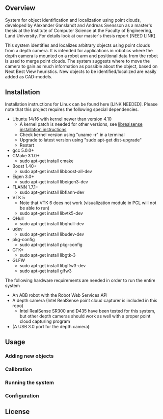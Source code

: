 ## Overview
System for object identification and localization using point clouds, developed by Alexander Ganslandt and Andreas Svensson as a master's thesis at the Institute of Computer Science at the Faculty of Engineering, Lund University. For details look at our master's thesis report [NEED LINK]. 

This system identifies and localizes arbitrary objects using point clouds from a depth camera. It is intended for applications in robotics where the depth camera is mounted on a robot arm and positional data from the robot is used to merge point clouds. The system suggests where to move the camera to gain as much information as possible about the object, based on Next Best View heuristics. New objects to be identified/localized are easily added as CAD-models.

## Installation
Installation instructions for Linux can be found here [LINK NEEDED]. Please note that this project requires the following special dependencies. 
* Ubuntu 14/16 with kernel newer than version 4.10
	* A kernel patch is needed for other versions, see [librealsense installation instructions](https://github.com/IntelRealSense/librealsense/blob/master/doc/installation.md)
	* Check kernel version using "uname -r" in a terminal
	* Upgrade to latest version using "sudo apt-get dist-upgrade"
	* Restart
* gcc 5.0.0+
* CMake 3.1.0+
	* sudo apt-get install cmake
* Boost 1.40+
	* sudo apt-get install libboost-all-dev
* Eigen 3.0+
	* sudo apt-get install libeigen3-dev
* FLANN 1.7.1+
	* sudo apt-get install libflann-dev
* VTK 5
	* Note that VTK 6 does not work (visualization module in PCL will not be able to run)
	* sudo apt-get install libvtk5-dev
* QHull
	* sudo apt-get install libqhull-dev
* udev
	* sudo apt-get install libudev-dev
* pkg-config
	* sudo apt-get install pkg-config
* GTK+
	* sudo apt-get install libgtk-3
* GLFW
	* sudo apt-get install libglfw3-dev
	* sudo apt-get install glfw3

The following hardware requirements are needed in order to run the entire system
* An ABB robot with the Robot Web Services API
* A depth camera (Intel RealSense point cloud capturer is included in this repo)
	* Intel RealSense SR300 and D435 have been tested for this system, but other depth cameras should work as well with a proper point cloud capturing program
* (A USB 3.0 port for the depth camera)

## Usage
### Adding new objects
### Calibration
### Running the system
### Configuration


## License

